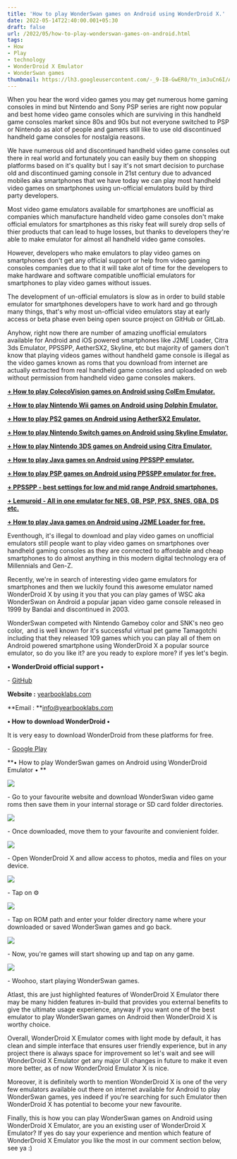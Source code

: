 ```yaml
---
title: 'How to play WonderSwan games on Android using WonderDroid X.'
date: 2022-05-14T22:40:00.001+05:30
draft: false
url: /2022/05/how-to-play-wonderswan-games-on-android.html
tags: 
- How
- Play
- technology
- WonderDroid X Emulator
- WonderSwan games
thumbnail: https://lh3.googleusercontent.com/-_9-IB-GwER0/Yn_im3uCn6I/AAAAAAAAK-s/bOwA6ycsdXwXbQxwXKp553DxlVjNLqZhQCNcBGAsYHQ/s1600/1652548244629896-0.png
---
```


  

  

  

When you hear the word video games you may get numerous home gaming consoles in mind but Nintendo and Sony PSP series are right now popular and best home video game consoles which are surviving in this handheld game consoles market since 80s and 90s but not everyone switched to PSP or Nintendo as alot of people and gamers still like to use old discontinued handheld game consoles for nostalgia reasons.

  

We have numerous old and discontinued handheld video game consoles out there in real world and fortunately you can easily buy them on shopping platforms based on it's quality but I say it's not smart decision to purchase old and discontinued gaming console in 21st century due to advanced mobiles aka smartphones that we have today we can play most handheld video games on smartphones using un-official emulators build by third party developers.

  

Most video game emulators available for smartphones are unofficial as companies which manufacture handheld video game consoles don't make official emulators for smartphones as this risky feat will surely drop sells of thier products that can lead to huge losses, but thanks to developers they're able to make emulator for almost all handheld video game consoles.

  

However, developers who make emulators to play video games on smartphones don't get any official support or help from video gaming consoles companies due to that it will take alot of time for the developers to make hardware and software compatible unofficial emulators for smartphones to play video games without issues.

  

The development of un-official emulators is slow as in order to build stable emulator for smartphones developers have to work hard and go through many things, that's why most un-official video emulators stay at early access or beta phase even being open source project on GitHub or GitLab.

  

Anyhow, right now there are number of amazing unofficial emulators available for Android and iOS powered smartphones like J2ME Loader, Citra 3ds Emulator, PPSSPP, AetherSX2, Skyline, etc but majority of gamers don't know that playing videos games without handheld game console is illegal as the video games known as roms that you download from internet are actually extracted from real handheld game consoles and uploaded on web without permission from handheld video game consoles makers.

  

**[\+ How to play ColecoVision games on Android using ColEm Emulator.](https://www.techtracker.in/2022/05/how-to-play-colecovision-games-on.html?m=1)**

**[\+ How to play Nintendo Wii games on Android using Dolphin Emulator.](https://www.techtracker.in/2022/05/how-to-play-nintendo-wii-games-on.html?m=1)**

**[\+ How to play PS2 games on Android using AetherSX2 Emulator.](https://www.techtracker.in/2022/05/how-to-play-ps2-games-on-android-using.html?m=1)**

**[\+ How to play Nintendo Switch games on Android using Skyline Emulator.](https://www.techtracker.in/2022/05/how-to-play-nintendo-switch-games-on.html)**

**[\+ How to play Nintendo 3DS games on Android using Citra Emulator.](https://www.techtracker.in/2022/04/how-to-play-nintendo-3ds-games-on.html)**

**[\+ How to play Java games on Android using PPSSPP emulator.](https://www.techtracker.in/2022/04/how-to-play-java-games-on-android-using.html)**

**[\+ How to play PSP games on Android using PPSSPP emulator for free.](https://www.techtracker.in/2022/04/how-to-play-psp-games-on-android-using.html)**

**[\+ PPSSPP - best settings for low and mid range Android smartphones.](https://www.techtracker.in/2022/04/ppsspp-best-settings-for-low-and-mid.html)**

**[\+ Lemuroid - All in one emulator for NES, GB, PSP, PSX, SNES, GBA, DS etc.](https://www.techtracker.in/2021/11/lemuroid-all-in-one-emulator-for-nes-gb.html)**

**[\+ How to play Java games on Android using J2ME Loader for free.](https://www.techtracker.in/2022/04/how-to-play-java-games-on-android-using.html)**

  

Eventhough, it's illegal to download and play video games on unofficial emulators still people want to play video games on smartphones over handheld gaming consoles as they are connected to affordable and cheap smartphones to do almost anything in this modern digital technology era of Millennials and Gen-Z. 

  

Recently, we're in search of interesting video game emulators for smartphones and then we luckily found this awesome emulator named WonderDroid X by using it you that you can play games of WSC aka WonderSwan on Android a popular japan video game console released in 1999 by Bandai and discontinued in 2003.

  

WonderSwan competed with Nintendo Gameboy color and SNK's neo geo color,  and is well known for it's successful virtual pet game Tamagotchi including that they released 109 games which you can play all of them on Android powered smartphone using WonderDroid X a popular source emulator, so do you like it? are you ready to explore more? if yes let's begin.

  

**• WonderDroid official support •**

\- [GitHub](https://github.com/williehwc/wonderdroid)

**Website :** [yearbooklabs.com](http://info@yearbooklabs.com)

**Email : **[info@yearbooklabs.com](mailto:info@yearbooklabs.com)

**• How to download WonderDroid •**

It is very easy to download WonderDroid from these platforms for free.

\- [Google Play](https://play.google.com/store/apps/details?id=com.atelieryl.wonderdroid)

**• How to play WonderSwan games on Android using WonderDroid Emulator • **

 **![](https://lh3.googleusercontent.com/-5VegZdPgNag/Y2iYB_jZA-I/AAAAAAAAOuI/UDqqzpr9WsMiTc4lLQtQRGgApyIs_TDywCNcBGAsYHQ/s1600/1667799044762720-0.png)** 

\- Go to your favourite website and download WonderSwan video game roms then save them in your internal storage or SD card folder directories.

  

 ![](https://lh3.googleusercontent.com/-JkBqjaeGFJ8/Yn_iisLxClI/AAAAAAAAK-k/YGAbUNnpt10EjFhUp0d4_uzzq_z_77bRwCNcBGAsYHQ/s1600/1652548230830581-2.png) 

  

\- Once downloaded, move them to your favourite and convienient folder.

  

 ![](https://lh3.googleusercontent.com/-JIWghmHLJ5g/Yn_ihcbLGnI/AAAAAAAAK-g/ikfUecKKOfMdX136IUQ7fE6iLe9E-K8jQCNcBGAsYHQ/s1600/1652548223938209-3.png) 

  

\- Open WonderDroid X and allow access to photos, media and files on your device.

  

 ![](https://lh3.googleusercontent.com/-DDpuQ9ma1LU/Yn_ify3rOzI/AAAAAAAAK-c/NFKSWv3Q7FYxZRV0b7mjf_CIcbpql7YWgCNcBGAsYHQ/s1600/1652548210819263-4.png) 

  

\- Tap on ⚙️

  

 ![](https://lh3.googleusercontent.com/-H6WDqBAWVhs/Yn_icuS5hsI/AAAAAAAAK-Y/tbVqc7Pso_IXZO2h1zADry-diU7fvceRACNcBGAsYHQ/s1600/1652548204021053-5.png) 

  

\- Tap on ROM path and enter your folder directory name where your downloaded or saved WonderSwan games and go back.

  

 ![](https://lh3.googleusercontent.com/-XoymTCxBrPI/Yn_ia1pQcZI/AAAAAAAAK-U/Hhe0MdQG35k1euVE0PYVCukuw4_jVhxbgCNcBGAsYHQ/s1600/1652548199474910-6.png) 

  

\- Now, you're games will start showing up and tap on any game.

  

 ![](https://lh3.googleusercontent.com/-VjfTZPQ_HGc/Yn_iZ2wpjkI/AAAAAAAAK-Q/AXjJlp7KFHQLvGnsweCpZsp4Bn64EwC9gCNcBGAsYHQ/s1600/1652548194084474-7.png) 

  

\- Woohoo, start playing WonderSwan games.

  

Atlast, this are just highlighted features of WonderDroid X Emulator there may be many hidden features in-build that provides you external benefits to give the ultimate usage experience, anyway if you want one of the best emulator to play WonderSwan games on Android then WonderDroid X is worthy choice.

  

Overall, WonderDroid X Emulator comes with light mode by default, it has clean and simple interface that ensures user friendly experience, but in any project there is always space for improvement so let's wait and see will WonderDroid X Emulator get any major UI changes in future to make it even more better, as of now WonderDroid Emulator X is nice.

  

Moreover, it is definitely worth to mention WonderDroid X is one of the very few emulators available out there on internet available for Android to play WonderSwan games, yes indeed if you're searching for such Emulator then WonderDroid X has potential to become your new favourite.

  

Finally, this is how you can play WonderSwan games on Android using WonderDroid X Emulator, are you an existing user of WonderDroid X Emulator? If yes do say your experience and mention which feature of WonderDroid X Emulator you like the most in our comment section below, see ya :)